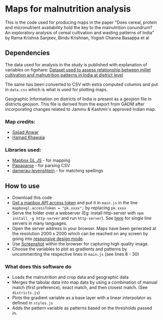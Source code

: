 # Maps for malnutrition analysis

This is the code used for producing maps in the paper "Does cereal, protein and micronutrient availability hold the key to the malnutrition conundrum? An exploratory analysis of cereal cultivation and wasting patterns of India" by Rama Krishna Sanjeev, Bindu Krishnan, Yogish Channa Basappa et al

## Dependencies

The data used for analysis in the study is published with explanation of variables on figshare: [Dataset used to assess relationship between millet cultivation and malnutrition patterns in India at district level](https://figshare.com/articles/Dataset_used_to_assess_relationship_between_millet_cultivation_and_malnutrition_patterns_in_India_at_district_level/12236789)

The same has been converted to CSV with extra computed columns and put in `data.csv` which is what is used for plotting maps.

Geographic Information on districts of India is present as a geojson file in districts.geojson. This file is derived from the export from GADM after incorporating changes related to Jammu & Kashmir's approved Indian map.


### Map credits:
* [Sajjad Anwar](https://github.com/geohacker/india/)
* [Hamad Khawaja](https://github.com/hamadkh/GeoJson4Kashmir/)

### Libraries used:
* [Mapbox GL JS](https://docs.mapbox.com/mapbox-gl-js/) - for mapping
* [Papaparse](https://www.papaparse.com/) - for parsing CSV
* [damerau-levenshtein](https://github.com/tad-lispy/node-damerau-levenshtein/) - for matching spellings

## How to use

* Download this code
* [Get a mapbox API access token](https://docs.mapbox.com/help/how-mapbox-works/access-tokens/) and put it in `main.js` in the line `mapboxgl.accessToken = "pk.xxxx";` by replacing `pk.xxxx`
* Serve the folder over a webserver (Eg: install http-server with `npm install -g http-server` and run `http-server`). See [here](https://gist.github.com/willurd/5720255) for single line servers in many languages.
* Open the server address in your browser. Maps have been generated at the resolution 2000 x 2000 which can be reached on any screen by going into [responsive design mode](https://developer.mozilla.org/en-US/docs/Tools/Responsive_Design_Mode).
* Use [Screenshot](https://developer.mozilla.org/en-US/docs/Tools/Taking_screenshots) within the browser for capturing high quality image.
* Choose the variables to plot as gradients and patterns by uncommenting the respective lines in `main.js` (see lines 8 - 30)

### What does this software do

* Loads the malnutrition and crop data and geographic data
* Merges the tabular data into map data by using a combination of manual match (first preference), exact match, and then closest match. (See `districts.js`)
* Plots the gradient variable as a base layer with a linear interpolator as defined in `styles.js`
* Adds the pattern variable as patterns based on the thresholds passed in.